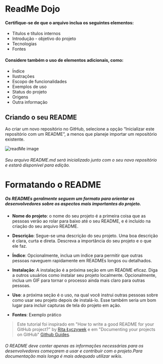 # ReadMe Dojo

#### Certifique-se de que o arquivo inclua os seguintes elementos:

- Títulos e títulos internos
- Introdução - objetivo do projeto
- Tecnologias
- Fontes

#### Considere também o uso de elementos adicionais, como:
- Índice
- Ilustrações
- Escopo de funcionalidades
- Exemplos de uso
- Status do projeto
- Origens
- Outra informação

## Criando o seu README

Ao criar um novo repositório no GitHub, selecione a opção “Inicializar este repositório com um README”, a menos que planeje importar um repositório existente.

![readMe image](https://user-images.githubusercontent.com/71899880/113059593-01fdfd80-9186-11eb-8bd8-c9be2ebec259.png)
###### Seu arquivo README.md será inicializado junto com o seu novo repositório e estará disponível para edição.

# Formatando o README

##### Os READMEs geralmente seguem um formato para orientar os desenvolvedores sobre os aspectos mais importantes do projeto.

- **Nome do projeto**: o nome do seu projeto é a primeira coisa que as pessoas verão ao rolar para baixo até o seu README, e é incluído na criação do seu arquivo README.

- **Descrição**: Segue-se uma descrição do seu projeto. Uma boa descrição é clara, curta e direta. Descreva a importância do seu projeto e o que ele faz.

- **Índice**: Opcionalmente, inclua um índice para permitir que outras pessoas naveguem rapidamente em READMEs longos ou detalhados.

- **Instalação**: A instalação é a próxima seção em um README eficaz. Diga a outros usuários como instalar seu projeto localmente. Opcionalmente, inclua um GIF para tornar o processo ainda mais claro para outras pessoas.

- **Uso**: a próxima seção é o uso, na qual você instrui outras pessoas sobre como usar seu projeto depois de instalá-lo. Esse também seria um bom lugar para incluir capturas de tela do projeto em ação.

- **Fontes**: Exemplo prático

> Este tutorial foi inspirado em "How to write a good README for your GitHub project?" by [Rita Łyczywek](https://bulldogjob.com/news/449-how-to-write-a-good-readme-for-your-github-project) e em "Documenting your projects on GitHub" [Github Guides](https://guides.github.com/features/wikis/).


###### _O README deve conter apenas as informações necessárias para os desenvolvedores começarem a usar e contribuir com o projeto.Para documentação mais longa é mais adequado utilizar wikis._
